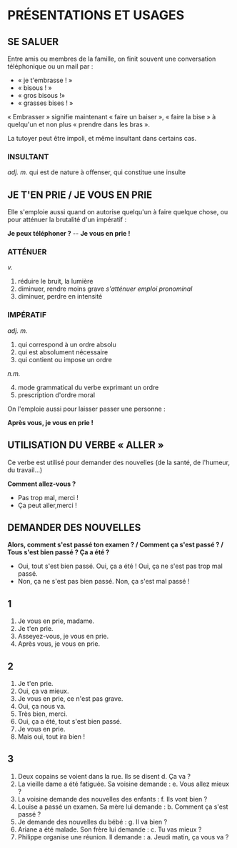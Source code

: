 # PRÉSENTATIONS ET USAGES

## SE SALUER

Entre amis ou membres de la famille, on finit souvent une conversation téléphonique ou un mail par :

* « je t'embrasse ! »
* « bisous ! »
* « gros bisous !»
* « grasses bises ! »

« Embrasser » signifie maintenant « faire un baiser », « faire la bise » à quelqu'un et non plus « prendre dans les bras ».

La tutoyer peut être impoli, et même insultant dans certains cas.

### INSULTANT

*adj. m.* qui est de nature à offenser, qui constitue une insulte

## JE T'EN PRIE / JE VOUS EN PRIE

Elle s'emploie aussi quand on autorise quelqu'un à faire quelque chose, ou pour atténuer la brutalité d'un impératif :

**Je peux téléphoner ?** -- **Je vous en prie !**

### ATTÉNUER

*v.*

1. réduire le bruit, la lumière
2. diminuer, rendre moins grave *s'atténuer emploi pronominal*
3. diminuer, perdre en intensité

### IMPÉRATIF

*adj. m.*

1. qui correspond à un ordre absolu
2. qui est absolument nécessaire
3. qui contient ou impose un ordre

*n.m.*

4. mode grammatical du verbe exprimant un ordre
5. prescription d'ordre moral

On l'emploie aussi pour laisser passer une personne :

**Après vous, je vous en prie !**

## UTILISATION DU VERBE « ALLER »

Ce verbe est utilisé pour demander des nouvelles (de la santé, de l'humeur, du travail...)

**Comment allez-vous ?**
* Pas trop mal, merci !
* Ça peut aller,merci !

## DEMANDER DES NOUVELLES

**Alors, comment s'est passé ton examen ? / Comment ça s'est passé ? / Tous s'est bien passé ? Ça a été ?**

* Oui, tout s'est bien passé. Oui, ça a été ! Oui, ça ne s'est pas trop mal passé.
* Non, ça ne s'est pas bien passé. Non, ça s'est mal passé !


## 1

1. Je vous en prie, madame.
2. Je t'en prie.
3. Asseyez-vous, je vous en prie.
4. Après vous, je vous en prie.

## 2

1. Je t'en prie.
2. Oui, ça va mieux.
3. Je vous en prie, ce n'est pas grave.
4. Oui, ça nous va.
5. Très bien, merci.
6. Oui, ça a été, tout s'est bien passé.
7. Je vous en prie.
8. Mais oui, tout ira bien !

## 3

1. Deux copains se voient dans la rue. Ils se disent d. Ça va ?
2. La vieille dame a été fatiguée. Sa voisine demande : e. Vous allez mieux ?
3. La voisine demande des nouvelles des enfants : f. Ils vont bien ?
4. Louise a passé un examen. Sa mère lui demande : b. Comment ça s'est passé ?
5. Je demande des nouvelles du bébé : g. Il va bien ?
6. Ariane a été malade. Son frère lui demande : c. Tu vas mieux ?
7. Philippe organise une réunion. Il demande : a. Jeudi matin, ça vous va ?

